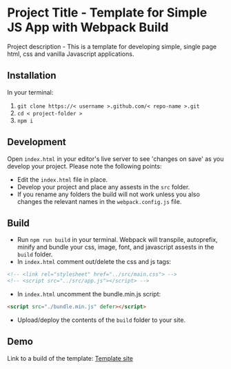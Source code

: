 # Project Title - Template for Simple JS App with Webpack Build
Project description - This is a template for developing simple, single page html, css and vanilla Javascript applications.

## Installation
In your terminal:
1. `git clone https://< username >.github.com/< repo-name >.git`
2. `cd < project-folder >`
3. `npm i`

## Development
Open `index.html` in your editor's live server to see 'changes on save' as you develop your project. Please note the following points:
- Edit the `index.html` file in place.
- Develop your project and place any assests in the `src` folder.
- If you rename any folders the build will not work unless you also changes the relevant names in the `webpack.config.js` file.

## Build
- Run `npm run build` in your terminal. Webpack will transpile, autoprefix, minify and bundle your css, image, font, and javascript assests in the `build` folder.
- In `index.html` comment out/delete the css and js tags: 
```html
<!-- <link rel="stylesheet" href="../src/main.css"> -->
<!-- <script src="../src/app.js"></script> -->
```
- In `index.html` uncomment the bundle.min.js script:
```html
<script src="./bundle.min.js" defer></script>
```
- Upload/deploy the contents of the `build` folder to your site.

## Demo
Link to a build of the template: 
[Template site](https://link-url.com)






